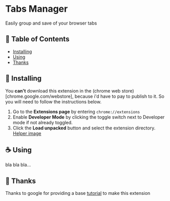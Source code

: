 # Tabs Manager
<!-- image -->
Easily group and save of your browser tabs

## 🚩 Table of Contents
- [Installing](#installing)
- [Using](#using)
- [Thanks](#thanks)


## 🚀 Installing
You **can't** download this extension in the (chrome web store)[chrome.google.com/webstore], because i'd have to pay to publish to it. So you will need to follow the instructions below.

1. Go to the **Extensions page** by entering `chrome://extensions`
2. Enable **Developer Mode** by clicking the toggle switch next to Developer mode if not already toggled.
3. Click the **Load unpacked** button and select the extension directory.
[Helper image](./images/help1.png)

## ☕️ Using
bla bla bla...

## 🙏 Thanks
Thanks to google for providing a base [tutorial](https://developer.chrome.com/docs/extensions/mv3/getstarted/tut-tabs-manager/) to make this extension
